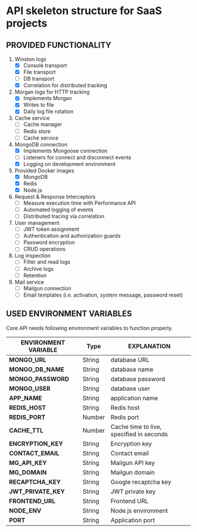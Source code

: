 # API skeleton structure for SaaS projects

## PROVIDED FUNCTIONALITY

1. Winston logs
   - [x] Console transport
   - [x] File transport
   - [ ] DB transport
   - [x] Correlation for distributed tracking
2. Morgan logs for HTTP tracking
   - [x] Implements Morgan
   - [x] Writes to file
   - [x] Daily log file rotation
3. Cache service
   - [ ] Cache manager
   - [ ] Redis store
   - [ ] Cache service
4. MongoDB connection
   - [x] Implements Mongoose connection
   - [ ] Listeners for connect and disconnect events
   - [x] Logging on development environment
5. Provided Docker images
   - [x] MongoDB
   - [x] Redis
   - [x] Node.js
6. Request & Response Interceptors
   - [ ] Measure execution time with Performance API
   - [ ] Automated logging of events
   - [ ] Distributed tracing via correlation
7. User management
   - [ ] JWT token assignment
   - [ ] Authentication and authorization guards
   - [ ] Password encryption
   - [ ] CRUD operations
8. Log inspection
   - [ ] Filter and read logs
   - [ ] Archive logs
   - [ ] Retention
9. Mail service
   - [ ] Mailgun connection
   - [ ] Email templates (i.e. activation, system message, password reset)

## USED ENVIRONMENT VARIABLES

Core API needs following environment variables to function properly.

| **ENVIRONMENT VARIABLE** | Type   | EXPLANATION                              |
| ------------------------ | ------ | ---------------------------------------- |
| **MONGO_URL**            | String | database URL                             |
| **MONGO_DB_NAME**        | String | database name                            |
| **MONGO_PASSWORD**       | String | database password                        |
| **MONGO_USER**           | String | database user                            |
| **APP_NAME**             | String | application name                         |
| **REDIS_HOST**           | String | Redis host                               |
| **REDIS_PORT**           | Number | Redis port                               |
| **CACHE_TTL**            | Number | Cache time to live, specified in seconds |
| **ENCRYPTION_KEY**       | String | Encryption key                           |
| **CONTACT_EMAIL**        | String | Contact email                            |
| **MG_API_KEY**           | String | Mailgun API key                          |
| **MG_DOMAIN**            | String | Mailgun domain                           |
| **RECAPTCHA_KEY**        | String | Google recaptcha key                     |
| **JWT_PRIVATE_KEY**      | String | JWT private key                          |
| **FRONTEND_URL**         | String | Frontend URL                             |
| **NODE_ENV**             | String | Node.js environment                      |
| **PORT**                 | String | Application port                         |

